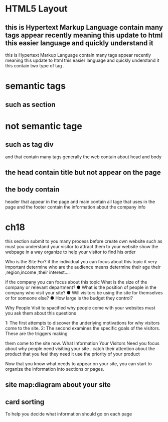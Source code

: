 # HTML5 Layout
 ## this is Hypertext Markup Language contain many tags appear recently meaning this update to html this easier language and quickly understand it
 this is Hypertext Markup Language contain many tags appear recently meaning this update to html this easier language and quickly understand it this contain two type of tag .
 # semantic tags
  ## such as section 
  
  # not semantic tage
  ##  such as   tag div

   and that contain many tags generally the web contain about head and body 
   ## the head contain title but not appear on the page
## the body contain 
header that appear in the page 
and main contain all tage that uses in the page 
and the footer  contain the information about the company info
# ch18
this section submit to you many process before create own website such as must you understand your visitor to attract them to your website show the webpage in a way organize 
to help your visitor to find his order

Who is the Site For?
if the individual you can  focus about this topic
it very important determine who are the audience means determine their age their ,region,income ,their interest....

if the  company you can  focus about this topic
What is the size of the company or relevant department?
● What is the position of people in the company who visit your site?
● Will visitors be using the site for themselves or for someone else?
● How large is the budget they control?

Why People Visit 
to spacified why people come with your websites must you ask them about this questions

1: The first attempts to discover 
the underlying motivations for 
why visitors come to the site.
2: The second examines the 
specific goals of the visitors. 
These are the triggers making 

them come to the site now.
What Information 
Your Visitors Need
you focus about why people need visiting your site . catch their attention about the product that you feel they need it use the priority of your product

Now that you know what needs to appear 
on your site, you can start to organize the 
information into sections or pages.
 ## site map:diagram about your site 
## card sorting
To help you decide what 
information should go on each 
page